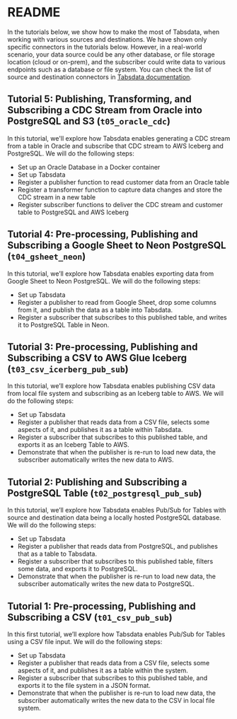 # README

In the tutorials below, we show how to make the most of Tabsdata, when working with various sources and destinations. We have shown only specific connectors in the tutorials below. However, in a real-world scenario, your data source could be any other database, or file storage location (cloud or on-prem), and the subscriber could write data to various endpoints such as a database or file system. You can check the list of source and destination connectors in [Tabsdata documentation](https://docs.tabsdata.com/latest/guide/04_01_working_with_publishers/main.html). 

## Tutorial 5: Publishing, Transforming, and Subscribing a CDC Stream from Oracle into PostgreSQL and S3 (`t05_oracle_cdc`)

In this tutorial, we'll explore how Tabsdata enables generating a CDC stream from a table in Oracle and subscribe that CDC stream to AWS Iceberg and PostgreSQL. We will do the following steps:

* Set up an Oracle Database in a Docker container
* Set up Tabsdata
* Register a publisher function to read customer data from an Oracle table
* Register a transformer function to capture data changes and store the CDC stream in a new table
* Register subscriber functions to deliver the CDC stream and customer table to PostgreSQL and AWS Iceberg


## Tutorial 4: Pre-processing, Publishing and Subscribing a Google Sheet to Neon PostgreSQL (`t04_gsheet_neon`)

In this tutorial, we’ll explore how Tabsdata enables exporting data from Google Sheet to Neon PostgreSQL. We will do the following steps:

* Set up Tabsdata
* Register a publisher to read from Google Sheet, drop some columns from it, and publish the data as a table into Tabsdata.
* Register a subscriber that subscribes to this published table, and writes it to PostgreSQL Table in Neon.


## Tutorial 3: Pre-processing, Publishing and Subscribing a CSV to AWS Glue Iceberg (`t03_csv_icerberg_pub_sub`)

In this tutorial, we’ll explore how Tabsdata enables publishing CSV data from local file system and subscribing as an Iceberg table to AWS. We will do the following steps:

* Set up Tabsdata
* Register a publisher that reads data from a CSV file, selects some aspects of it, and publishes it as a table within Tabsdata.
* Register a subscriber that subscribes to this published table, and exports it as an Iceberg Table to AWS.
* Demonstrate that when the publisher is re-run to load new data, the subscriber automatically writes the new data to AWS.

## Tutorial 2: Publishing and Subscribing a PostgreSQL Table (``t02_postgresql_pub_sub``)

In this tutorial, we’ll explore how Tabsdata enables Pub/Sub for Tables with source and destination data being a locally hosted PostgreSQL database. We will do the following steps:

* Set up Tabsdata
* Register a publisher that reads data from PostgreSQL, and publishes that as a table to Tabsdata.
* Register a subscriber that subscribes to this published table, filters some data, and exports it to PostgreSQL.
* Demonstrate that when the publisher is re-run to load new data, the subscriber automatically writes the new data to PostgreSQL.


## Tutorial 1: Pre-processing, Publishing and Subscribing a CSV (`t01_csv_pub_sub`)

In this first tutorial, we’ll explore how Tabsdata enables Pub/Sub for Tables using a CSV file input. We will do the following steps:

* Set up Tabsdata
* Register a publisher that reads data from a CSV file, selects some aspects of it, and publishes it as a table within the system.
* Register a subscriber that subscribes to this published table, and exports it to the file system in a JSON format.
* Demonstrate that when the publisher is re-run to load new data, the subscriber automatically writes the new data to the CSV in local file system.
